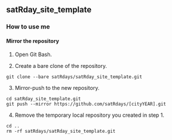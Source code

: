 ## satRday_site_template

### How to use me

#### Mirror the repository

1. Open Git Bash.

2. Create a bare clone of the repository.

  ```
  git clone --bare satRdays/satRday_site_template.git
  ```

3. Mirror-push to the new repository.

```
cd satRday_site_template.git
git push --mirror https://github.com/satRdays/[cityYEAR].git
```

4. Remove the temporary local repository you created in step 1.

```
cd ..
rm -rf satRdays/satRday_site_template.git
```
